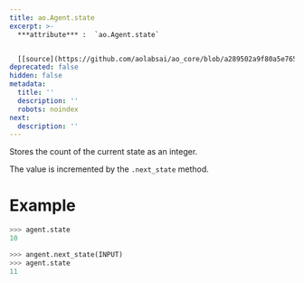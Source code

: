 ```yaml
---
title: ao.Agent.state
excerpt: >-
  ***attribute*** :  `ao.Agent.state`


  [[source](https://github.com/aolabsai/ao_core/blob/a289502a9f80a5e76581732a7938e93cef8e1363/ao_core.py#L48)]
deprecated: false
hidden: false
metadata:
  title: ''
  description: ''
  robots: noindex
next:
  description: ''
---
```

Stores the count of the current state as an integer.

The value is incremented by the `.next_state` method.

# Example

```python
>>> agent.state
10

>>> angent.next_state(INPUT)
>>> agent.state
11
```
